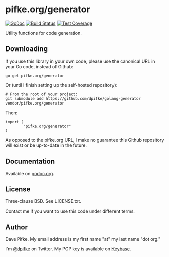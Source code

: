 # pifke.org/generator

[![GoDoc](https://godoc.org/pifke.org/generaator?status.svg)](https://godoc.org/pifke.org/generator)
[![Build Status](https://api.travis-ci.org/dpifke/golang-generator.svg)](https://travis-ci.org/dpifke/golang-generator)
[![Test Coverage](https://coveralls.io/repos/github/dpifke/golang-generator/badge.svg)](https://coveralls.io/github/dpifke/golang-generator)

Utility functions for code generation.

## Downloading

If you use this library in your own code, please use the canonical URL in your
Go code, instead of Github:

```
go get pifke.org/generator
```

Or (until I finish setting up the self-hosted repository):

```
# From the root of your project:
git submodule add https://github.com/dpifke/golang-generator vendor/pifke.org/generator
```

Then:

```
import (
        "pifke.org/generator"
)
```

As opposed to the pifke.org URL, I make no guarantee this Github repository
will exist or be up-to-date in the future.

## Documentation

Available on [godoc.org](https://godoc.org/pifke.org/generator).

## License

Three-clause BSD.  See LICENSE.txt.

Contact me if you want to use this code under different terms.

## Author

Dave Pifke.  My email address is my first name "at" my last name "dot org."

I'm [@dpifke](https://twitter.com/dpifke) on Twitter.  My PGP key
is available on [Keybase](https://keybase.io/dpifke).
